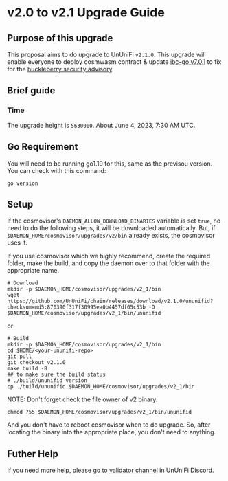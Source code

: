 # v2.0 to v2.1 Upgrade Guide

## Purpose of this upgrade

This proposal aims to do upgrade to UnUniFi `v2.1.0`.
This upgrade will enable everyone to deploy cosmwasm contract & update [ibc-go v7.0.1](https://github.com/cosmos/ibc-go/releases/tag/v7.0.1) to fix for the [huckleberry security advisory](https://forum.cosmos.network/t/ibc-security-advisory-huckleberry/10731).

## Brief guide

### Time

The upgrade height is `5630000`.
About June 4, 2023, 7:30 AM UTC.

## Go Requirement

You will need to be running go1.19 for this, same as the previsou version. You can check with this command:

```shell
go version
```

## Setup

If the cosmovisor's `DAEMON_ALLOW_DOWNLOAD_BINARIES` variable is set `true`, no need to do the following steps, it will be downloaded automatically.
But, if `$DAEMON_HOME/cosmovisor/upgrades/v2/bin` already exists, the cosmovisor uses it.

If you use cosmovisor which we highly recommend, create the required folder, make the build, and copy the daemon over to that folder with the appropriate name.

```shell
# Download
mkdir -p $DAEMON_HOME/cosmovisor/upgrades/v2_1/bin
wget https://github.com/UnUniFi/chain/releases/download/v2.1.0/ununifid?checksum=md5:870390f317f30995ea0b4457df05c53b -O $DAEMON_HOME/cosmovisor/upgrades/v2_1/bin/ununifid
```

or

```shell
# Build
mkdir -p $DAEMON_HOME/cosmovisor/upgrades/v2_1/bin
cd $HOME/<your-ununifi-repo>
git pull
git checkout v2.1.0
make build -B
## to make sure the build status
# ./build/ununifid version
cp ./build/ununifid $DAEMON_HOME/cosmovisor/upgrades/v2_1/bin
```

NOTE: Don't forget check the file owner of v2 binary.

```shell
chmod 755 $DAEMON_HOME/cosmovisor/upgrades/v2_1/bin/ununifid
```

And you don't have to reboot cosmovisor when to do upgrade. So, after locating the binary into the appropriate place, you don't need to anything.

## Futher Help

If you need more help, please go to [validator channel](https://discord.com/channels/762953633230356480/762953916593340416) in UnUniFi Discord.
